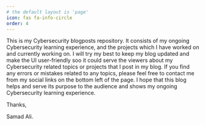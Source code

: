 ```yaml
---
# the default layout is 'page'
icon: fas fa-info-circle
order: 4
---
```


This is my Cybersecurity blogposts repository. It consists of my ongoing Cybersecurity learning experience, and the projects which I have worked on and currently working on. I will try my best to keep my blog updated and make the UI user-friendly soo it could serve the viewers about my Cybersecurity related topics or projects that I post in my blog. If you find any errors or mistakes related to any topics, please feel free to contact me from my social links on the bottom left of the page. I hope that this blog helps and serve its purpose to the audience and shows my ongoing Cybersecurity learning experience.  

Thanks,


Samad Ali.

